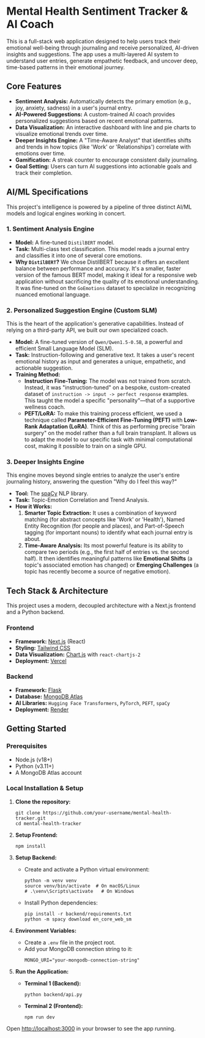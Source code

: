# Mental Health Sentiment Tracker & AI Coach

This is a full-stack web application designed to help users track their emotional well-being through journaling and receive personalized, AI-driven insights and suggestions. The app uses a multi-layered AI system to understand user entries, generate empathetic feedback, and uncover deep, time-based patterns in their emotional journey.

## Core Features

-   **Sentiment Analysis:** Automatically detects the primary emotion (e.g., joy, anxiety, sadness) in a user's journal entry.
-   **AI-Powered Suggestions:** A custom-trained AI coach provides personalized suggestions based on recent emotional patterns.
-   **Data Visualization:** An interactive dashboard with line and pie charts to visualize emotional trends over time.
-   **Deeper Insights Engine:** A "Time-Aware Analyst" that identifies shifts and trends in how topics (like 'Work' or 'Relationships') correlate with emotions over time.
-   **Gamification:** A streak counter to encourage consistent daily journaling.
-   **Goal Setting:** Users can turn AI suggestions into actionable goals and track their completion.

## AI/ML Specifications

This project's intelligence is powered by a pipeline of three distinct AI/ML models and logical engines working in concert.

### 1. Sentiment Analysis Engine

-   **Model:** A fine-tuned `DistilBERT` model.
-   **Task:** Multi-class text classification. This model reads a journal entry and classifies it into one of several core emotions.
-   **Why `DistilBERT`?** We chose DistilBERT because it offers an excellent balance between performance and accuracy. It's a smaller, faster version of the famous BERT model, making it ideal for a responsive web application without sacrificing the quality of its emotional understanding. It was fine-tuned on the `GoEmotions` dataset to specialize in recognizing nuanced emotional language.

### 2. Personalized Suggestion Engine (Custom SLM)

This is the heart of the application's generative capabilities. Instead of relying on a third-party API, we built our own specialized coach.

-   **Model:** A fine-tuned version of `Qwen/Qwen1.5-0.5B`, a powerful and efficient Small Language Model (SLM).
-   **Task:** Instruction-following and generative text. It takes a user's recent emotional history as input and generates a unique, empathetic, and actionable suggestion.
-   **Training Method:**
    -   **Instruction Fine-Tuning:** The model was not trained from scratch. Instead, it was "instruction-tuned" on a bespoke, custom-created dataset of `instruction -> input -> perfect response` examples. This taught the model a specific "personality"—that of a supportive wellness coach.
    -   **PEFT/LoRA:** To make this training process efficient, we used a technique called **Parameter-Efficient Fine-Tuning (PEFT)** with **Low-Rank Adaptation (LoRA)**. Think of this as performing precise "brain surgery" on the model rather than a full brain transplant. It allows us to adapt the model to our specific task with minimal computational cost, making it possible to train on a single GPU.

### 3. Deeper Insights Engine

This engine moves beyond single entries to analyze the user's entire journaling history, answering the question "Why do I feel this way?"

-   **Tool:** The [spaCy](https://spacy.io/) NLP library.
-   **Task:** Topic-Emotion Correlation and Trend Analysis.
-   **How it Works:**
    1.  **Smarter Topic Extraction:** It uses a combination of keyword matching (for abstract concepts like 'Work' or 'Health'), Named Entity Recognition (for people and places), and Part-of-Speech tagging (for important nouns) to identify what each journal entry is about.
    2.  **Time-Aware Analysis:** Its most powerful feature is its ability to compare two periods (e.g., the first half of entries vs. the second half). It then identifies meaningful patterns like **Emotional Shifts** (a topic's associated emotion has changed) or **Emerging Challenges** (a topic has recently become a source of negative emotion).

## Tech Stack & Architecture

This project uses a modern, decoupled architecture with a Next.js frontend and a Python backend.

### Frontend

-   **Framework:** [Next.js](https://nextjs.org/) (React)
-   **Styling:** [Tailwind CSS](https://tailwindcss.com/)
-   **Data Visualization:** [Chart.js](https://www.chartjs.org/) with `react-chartjs-2`
-   **Deployment:** [Vercel](https://vercel.com/)

### Backend

-   **Framework:** [Flask](https://flask.palletsprojects.com/)
-   **Database:** [MongoDB Atlas](https://www.mongodb.com/atlas)
-   **AI Libraries:** `Hugging Face Transformers`, `PyTorch`, `PEFT`, `spaCy`
-   **Deployment:** [Render](https://render.com/)

## Getting Started

### Prerequisites

-   Node.js (v18+)
-   Python (v3.11+)
-   A MongoDB Atlas account

### Local Installation & Setup

1.  **Clone the repository:**
    ```
    git clone https://github.com/your-username/mental-health-tracker.git
    cd mental-health-tracker
    ```

2.  **Setup Frontend:**
    ```
    npm install
    ```

3.  **Setup Backend:**
    -   Create and activate a Python virtual environment:
        ```
        python -m venv venv
        source venv/bin/activate  # On macOS/Linux
        # .\venv\Scripts\activate   # On Windows
        ```
    -   Install Python dependencies:
        ```
        pip install -r backend/requirements.txt
        python -m spacy download en_core_web_sm
        ```

4.  **Environment Variables:**
    -   Create a `.env` file in the project root.
    -   Add your MongoDB connection string to it:
        ```
        MONGO_URI="your-mongodb-connection-string"
        ```

5.  **Run the Application:**
    -   **Terminal 1 (Backend):**
        ```
        python backend/api.py
        ```
    -   **Terminal 2 (Frontend):**
        ```
        npm run dev
        ```

Open [http://localhost:3000](http://localhost:3000) in your browser to see the app running.
